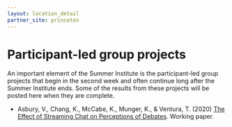 ```yaml
---
layout: location_detail
partner_site: princeton
---
```


# Participant-led group projects

An important element of the Summer Institute is the participant-led group projects that begin in the second week and often continue long after the Summer Institute ends.  Some of the results from these projects will be posted here when they are complete.

- Asbury, V., Chang, K., McCabe, K., Munger, K., & Ventura, T. (2020) [The Effect of Streaming Chat on Perceptions of Debates](https://osf.io/5ux4s/). Working paper.
